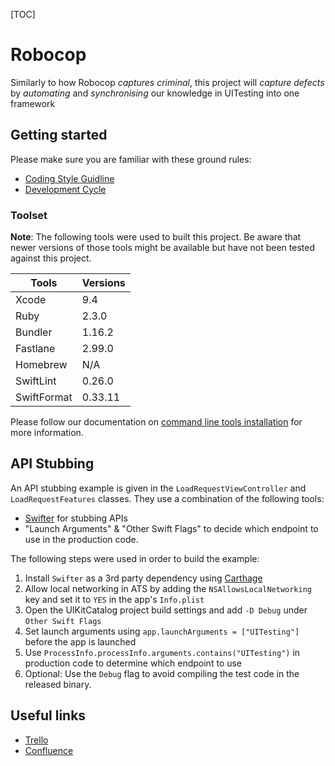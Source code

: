 [TOC]

# Robocop

Similarly to how Robocop *captures criminal*, this project will *capture defects*
by *automating* and *synchronising* our knowledge in UITesting into one framework

## Getting started

Please make sure you are familiar with these ground rules:

- [Coding Style Guidline](Documents/coding-style-guideline.md)
- [Development Cycle](Documents/development-cycle.md)

### Toolset

**Note**: The following tools were used to built this project. Be aware that newer versions of those tools might be available but have not been tested against this project.

| Tools       | Versions |
| ----------  | ---------|
| Xcode       | 9.4      |
| Ruby        | 2.3.0    |
| Bundler     | 1.16.2   |
| Fastlane    | 2.99.0   |
| Homebrew    | N/A      |
| SwiftLint   | 0.26.0   |
| SwiftFormat | 0.33.11  |

Please follow our documentation on [command line tools installation](Documents/command-line-tools-installation.md) for more information.

## API Stubbing

An API stubbing example is given in the `LoadRequestViewController` and `LoadRequestFeatures` classes. They use a combination of the following tools:

* [Swifter](https://github.com/httpswift/swifter) for stubbing APIs
* "Launch Arguments" & "Other Swift Flags" to decide which endpoint to use in the production code.

The following steps were used in order to build the example:

1. Install `Swifter` as a 3rd party dependency using [Carthage](https://github.com/Carthage/Carthage)
1. Allow local networking in ATS by adding the `NSAllowsLocalNetworking` key and set it to `YES` in the app's `Info.plist`
1. Open the UIKitCatalog project build settings and add `-D Debug` under `Other Swift Flags`
1. Set launch arguments using `app.launchArguments = ["UITesting"]` before the app is launched
1. Use `ProcessInfo.processInfo.arguments.contains("UITesting")` in production code to determine which endpoint to use
1. Optional: Use the `Debug` flag to avoid compiling the test code in the released binary.

## Useful links

- [Trello](https://trello.com/b/S0TX0dst/native-ui-testing)
- [Confluence](https://tools.outware.com.au/wiki/display/IN/Native+UI+Testing+-+Robocop)

